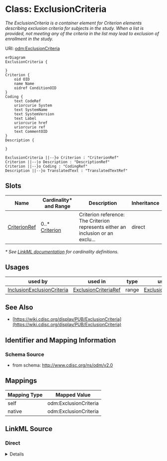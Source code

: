 # Class: ExclusionCriteria

_The ExclusionCriteria is a container element for Criterion elements describing exclusion criteria for subjects in the study. When a list is provided, not meeting any of the criteria in the list may lead to exclusion of enrollment in the study._




URI: [odm:ExclusionCriteria](http://www.cdisc.org/ns/odm/v2.0/ExclusionCriteria)


```mermaid
erDiagram
ExclusionCriteria {

}
Criterion {
    oid OID  
    name Name  
    oidref ConditionOID  
}
Coding {
    text CodeRef  
    uriorcurie System  
    text SystemName  
    text SystemVersion  
    text Label  
    uriorcurie href  
    uriorcurie ref  
    text CommentOID  
}
Description {

}

ExclusionCriteria ||--}o Criterion : "CriterionRef"
Criterion ||--|o Description : "DescriptionRef"
Criterion ||--}o Coding : "CodingRef"
Description ||--}o TranslatedText : "TranslatedTextRef"

```



<!-- no inheritance hierarchy -->


## Slots

| Name | Cardinality* and Range | Description | Inheritance |
| ---  | --- | --- | --- |
| [CriterionRef](CriterionRef.md) | 0..* <br/> [Criterion](Criterion.md) | Criterion reference: The Criterion represents either an inclusion or an exclu... | direct |

_* See [LinkML documentation](https://linkml.io/linkml/schemas/slots.html#slot-cardinality) for cardinality definitions._




## Usages

| used by | used in | type | used |
| ---  | --- | --- | --- |
| [InclusionExclusionCriteria](InclusionExclusionCriteria.md) | [ExclusionCriteriaRef](ExclusionCriteriaRef.md) | range | [ExclusionCriteria](ExclusionCriteria.md) |






## See Also

* [https://wiki.cdisc.org/display/PUB/ExclusionCriteria](https://wiki.cdisc.org/display/PUB/ExclusionCriteria)

## Identifier and Mapping Information







### Schema Source


* from schema: http://www.cdisc.org/ns/odm/v2.0





## Mappings

| Mapping Type | Mapped Value |
| ---  | ---  |
| self | odm:ExclusionCriteria |
| native | odm:ExclusionCriteria |





## LinkML Source

<!-- TODO: investigate https://stackoverflow.com/questions/37606292/how-to-create-tabbed-code-blocks-in-mkdocs-or-sphinx -->

### Direct

<details>
```yaml
name: ExclusionCriteria
description: The ExclusionCriteria is a container element for Criterion elements describing
  exclusion criteria for subjects in the study. When a list is provided, not meeting
  any of the criteria in the list may lead to exclusion of enrollment in the study.
from_schema: http://www.cdisc.org/ns/odm/v2.0
see_also:
- https://wiki.cdisc.org/display/PUB/ExclusionCriteria
rank: 1000
slots:
- CriterionRef
slot_usage:
  CriterionRef:
    name: CriterionRef
    multivalued: true
    domain_of:
    - InclusionCriteria
    - ExclusionCriteria
    range: Criterion
    inlined: true
    inlined_as_list: true
class_uri: odm:ExclusionCriteria

```
</details>

### Induced

<details>
```yaml
name: ExclusionCriteria
description: The ExclusionCriteria is a container element for Criterion elements describing
  exclusion criteria for subjects in the study. When a list is provided, not meeting
  any of the criteria in the list may lead to exclusion of enrollment in the study.
from_schema: http://www.cdisc.org/ns/odm/v2.0
see_also:
- https://wiki.cdisc.org/display/PUB/ExclusionCriteria
rank: 1000
slot_usage:
  CriterionRef:
    name: CriterionRef
    multivalued: true
    domain_of:
    - InclusionCriteria
    - ExclusionCriteria
    range: Criterion
    inlined: true
    inlined_as_list: true
attributes:
  CriterionRef:
    name: CriterionRef
    description: 'Criterion reference: The Criterion represents either an inclusion
      or an exclusion criterion, depending on the parent element (i.e., InclusionCriteria,
      ExclusionCriteria).'
    from_schema: http://www.cdisc.org/ns/odm/v2.0
    rank: 1000
    multivalued: true
    identifier: false
    alias: CriterionRef
    owner: ExclusionCriteria
    domain_of:
    - InclusionCriteria
    - ExclusionCriteria
    range: Criterion
    inlined: true
    inlined_as_list: true
class_uri: odm:ExclusionCriteria

```
</details>